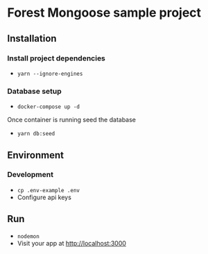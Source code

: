 # Forest Mongoose sample project

## Installation

### Install project dependencies
* `yarn --ignore-engines`

### Database setup
* `docker-compose up -d`

Once container is running seed the database

* `yarn db:seed`

## Environment

### Development
* `cp .env-example .env`
* Configure api keys

## Run
* `nodemon`
* Visit your app at [http://localhost:3000](http://localhost:3000)
